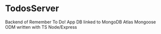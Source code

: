 # TodosServer
Backend of Remember To Do! App 
DB linked to MongoDB Atlas 
Mongoose ODM
written with TS Node/Express 
